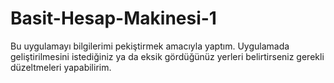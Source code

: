# Basit-Hesap-Makinesi-1
Bu uygulamayı bilgilerimi pekiştirmek amacıyla yaptım. Uygulamada geliştirilmesini istediğiniz ya da eksik gördüğünüz yerleri belirtirseniz gerekli düzeltmeleri yapabilirim.
